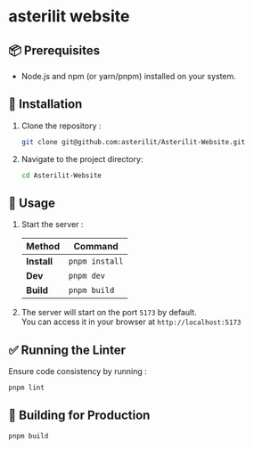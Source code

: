 # asterilit website

## 📦 Prerequisites

- Node.js and npm (or yarn/pnpm) installed on your system.

## 💾 Installation

1. Clone the repository :

   ```bash
   git clone git@github.com:asterilit/Asterilit-Website.git
   ```

2. Navigate to the project directory:

   ```bash
   cd Asterilit-Website
   ```

## 🔨 Usage

1. Start the server :

   | Method      | Command        |
   | ----------- | -------------- |
   | **Install** | `pnpm install` |
   | **Dev**     | `pnpm dev`     |
   | **Build**   | `pnpm build`   |

2. The server will start on the port `5173` by default.\
   You can access it in your browser at `http://localhost:5173`

## ✅ Running the Linter

Ensure code consistency by running :

```bash
pnpm lint
```

## 🚀 Building for Production

```bash
pnpm build
```
